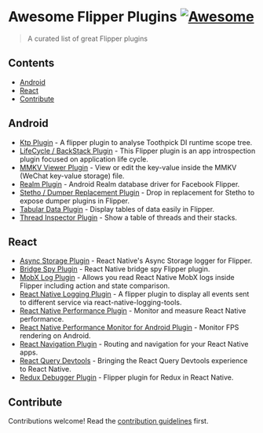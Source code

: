 # Awesome Flipper Plugins [![Awesome](https://awesome.re/badge.svg)](https://awesome.re)

> A curated list of great Flipper plugins


## Contents

- [Android](#android)
- [React](#react)
- [Contribute](#contribute)

## Android

- [Ktp Plugin](https://github.com/afaucogney/flipper-ktp) - A flipper plugin to analyse Toothpick DI runtime scope tree.
- [LifeCycle / BackStack Plugin](https://github.com/afaucogney/flipper-backstack) - This Flipper plugin is an app introspection plugin focused on application life cycle.
- [MMKV Viewer Plugin](https://github.com/ddyos/flipper-plugin-mmkv-viewer) - View or edit the key-value inside the MMKV (WeChat key-value storage) file.
- [Realm Plugin](https://github.com/kamgurgul/Flipper-Realm) - Android Realm database driver for Facebook Flipper.
- [Stetho / Dumper Replacement Plugin](https://github.com/hbmartin/flipper-plugin-stetho) - Drop in replacement for Stetho to expose dumper plugins in Flipper.
- [Tabular Data Plugin](https://github.com/hbmartin/flipper-plugin-tabular) - Display tables of data easily in Flipper.
- [Thread Inspector Plugin](https://github.com/s1rius/android-thread-inspector) - Show a table of threads and their stacks.

## React

- [Async Storage Plugin](https://github.com/Fausto95/rn-async-storage-flipper) - React Native's Async Storage logger for Flipper.
- [Bridge Spy Plugin](https://github.com/sylvanaar/flipper-plugin-bridgespy) - React Native bridge spy Flipper plugin.
- [MobX Log Plugin](https://github.com/khorark/mobx-flipper) - Allows you read React Native MobX logs inside Flipper including action and state comparison.
- [React Native Logging Plugin](https://github.com/imranMnts/flipper-plugin-react-native-logging-tools) - A flipper plugin to display all events sent to different service via react-native-logging-tools.
- [React Native Performance Plugin](https://github.com/oblador/react-native-performance) - Monitor and measure React Native performance.
- [React Native Performance Monitor for Android Plugin](https://github.com/bamlab/react-native-performance) - Monitor FPS rendering on Android.
- [React Navigation Plugin](https://github.com/react-navigation/react-navigation) - Routing and navigation for your React Native apps.
- [React Query Devtools](https://github.com/bgaleotti/react-query-native-devtools) - Bringing the React Query Devtools experience to React Native.
- [Redux Debugger Plugin](https://github.com/jk-gan/flipper-plugin-redux-debugger) - Flipper plugin for Redux in React Native.


## Contribute

Contributions welcome! Read the [contribution guidelines](contributing.md) first.
